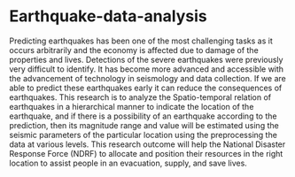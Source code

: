 # Earthquake-data-analysis

Predicting earthquakes has been one of the most challenging tasks as it occurs arbitrarily and the
economy is affected due to damage of the properties and lives. Detections of the severe earthquakes were
previously very difficult to identify. It has become more advanced and accessible with the advancement of
technology in seismology and data collection. If we are able to predict these earthquakes early it can reduce
the consequences of earthquakes. This research is to analyze the Spatio-temporal relation of earthquakes
in a hierarchical manner to indicate the location of the earthquake, and if there is a possibility of an
earthquake according to the prediction, then its magnitude range and value will be estimated using the
seismic parameters of the particular location using the preprocessing the data at various levels. This
research outcome will help the National Disaster Response Force (NDRF) to allocate and position their
resources in the right location to assist people in an evacuation, supply, and save lives.
